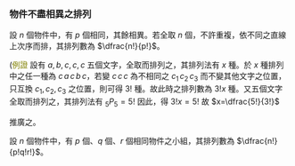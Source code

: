 ### 物件不盡相異之排列
設 $n$ 個物件中，有 $p$ 個相同，其餘相異。若全取 $n$ 個，不許重複，依不同之直線上次序而排，其排列數為 $\dfrac{n!}{p!}$。

(<span style="color: olive">例證</span> 設有 $a,b,c,c,c$ 五個文字，全取而排列之，其排列法有 $x$ 種。於 $x$ 種排列中之任一種為 $c\,a\,c\,b\,c$，若變 $c\,c\,c$ 為不相同之 $c_1\,c_2\,c_3$ 而不變其他文字之位置，只互換 $c_1,c_2,c_3$ 之位置，則可得 $3!$ 種。故此時之排列數為 $3!x$ 種。又五個文字全取而排列之，其排列法有 $_5P_5=5!$ 因此，得 $3!x=5!$ 故 $x=\dfrac{5!}{3!}$

推廣之。

設 $n$ 個物件中，有 $p$ 個、$q$ 個、$r$ 個相同物件之小組，其排列數為 $\dfrac{n!}{p!q!r!}$。
